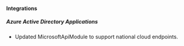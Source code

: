 
#### Integrations
##### Azure Active Directory Applications
- Updated MicrosoftApiModule to support national cloud endpoints.

